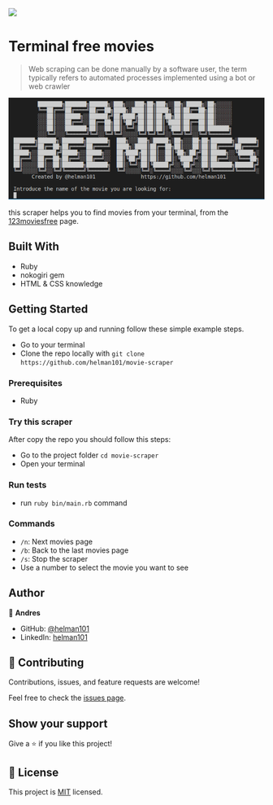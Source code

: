 ![](https://img.shields.io/badge/Microverse-blueviolet)

# Terminal free movies

> Web scraping can be done manually by a software user, the term typically refers to automated processes implemented using a bot or web crawler

![screenshot](./img/scraper_screenshot.PNG)

this scraper helps you to find movies from your terminal, from the [123moviesfree](https://123moviesfree.net) page. 

## Built With

- Ruby
- nokogiri gem
- HTML & CSS knowledge

## Getting Started

To get a local copy up and running follow these simple example steps.
- Go to your terminal
- Clone the repo locally with `git clone https://github.com/helman101/movie-scraper`

### Prerequisites

- Ruby

### Try this scraper

After copy the repo you should follow this steps: 

- Go to the project folder `cd movie-scraper`
- Open your terminal

### Run tests

- run `ruby bin/main.rb` command

### Commands

- `/n`: Next movies page
- `/b`: Back to the last movies page
- `/s`: Stop the scraper
- Use a number to select the movie you want to see
## Author

👤 **Andres**

- GitHub: [@helman101](https://github.com/helman101)
- LinkedIn: [helman101](https://www.linkedin.com/in/helman101/)


## 🤝 Contributing

Contributions, issues, and feature requests are welcome!

Feel free to check the [issues page](https://github.com/helman101/movie-scraper/issues).

## Show your support

Give a ⭐️ if you like this project!

## 📝 License

This project is [MIT](https://github.com/helman101/movie-scraper/blob/README/LICENSE) licensed.

